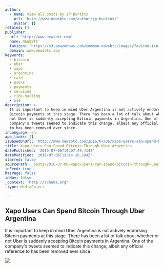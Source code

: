 ```yaml
---
author:
  - name: View all posts by JP Buntinx
    url: 'http://www.newsbtc.com/author/jp-buntinx/'
    avatar: {}
related: []
publisher:
  url: 'http://www.newsbtc.com'
  name: NEWSBTC
  favicon: 'https://s3.amazonaws.com/common-newsbtc/images/favicon.ico'
  domain: www.newsbtc.com
keywords:
  - bitcoin
  - uber
  - xapo
  - argentina
  - card
  - users
  - payments
  - services
  - ride-hailing
  - use
description: >-
  It is important to keep in mind Uber Argentina is not actively endorsing
  Bitcoin payments at this stage. There has been a lot of talk about whether or
  not Uber is suddenly accepting Bitcoin payments in Argentina. One of the
  company's tweets seemed to indicate this change, albeit any official reference
  to has been removed ever since.
inLanguage: en
app_links: []
isBasedOnUrl: 'http://www.newsbtc.com/2016/07/06/xapo-users-can-spend-bitcoin-uber-argentina/'
title: Xapo Users Can Spend Bitcoin Through Uber Argentina
datePublished: '2016-07-06T14:07:49.414Z'
dateModified: '2016-07-06T13:14:16.384Z'
starred: false
sourcePath: _posts/2016-07-06-xapo-users-can-spend-bitcoin-through-uber-argentina.md
inFeed: true
hasPage: false
inNav: false
_context: 'http://schema.org'
_type: MediaObject

---
```

<article style=""><h1>Xapo Users Can Spend Bitcoin Through Uber Argentina</h1><p>It is important to keep in mind Uber Argentina is not actively endorsing Bitcoin payments at this stage. There has been a lot of talk about whether or not Uber is suddenly accepting Bitcoin payments in Argentina. One of the company's tweets seemed to indicate this change, albeit any official reference to has been removed ever since.</p><img src="http://s3.amazonaws.com/main-newsbtc-images/2016/07/06123904/Uber-Argentina.jpg" /></article>